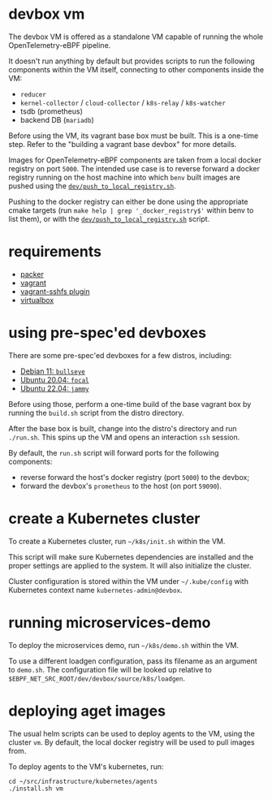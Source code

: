 devbox vm
=========

The devbox VM is offered as a standalone VM capable of running the whole
OpenTelemetry-eBPF pipeline.

It doesn't run anything by default but provides scripts to run the following
components within the VM itself, connecting to other components inside the VM:
- `reducer`
- `kernel-collector` / `cloud-collector` / `k8s-relay` / `k8s-watcher`
- tsdb (prometheus)
- backend DB (`mariadb`)

Before using the VM, its vagrant base box must be built. This is a one-time
step. Refer to the "building a vagrant base devbox" for more details.

Images for OpenTelemetry-eBPF components are taken from a local docker registry on port
`5000`. The intended use case is to reverse forward a docker registry running
on the host machine into which `benv` built images are pushed using the
[`dev/push_to_local_registry.sh`](../push_to_local_registry.sh).

Pushing to the docker registry can either be done using the appropriate cmake
targets (run `make help | grep '_docker_registry$'` within benv to list them),
or with the [`dev/push_to_local_registry.sh`](../push_to_local_registry.sh)
script.

# requirements
- [packer](https://packer.io/)
- [vagrant](https://www.vagrantup.com/)
- [vagrant-sshfs plugin](https://github.com/dustymabe/vagrant-sshfs#install-plugin)
- [virtualbox](https://www.virtualbox.org/)

# using pre-spec'ed devboxes

There are some pre-spec'ed devboxes for a few distros, including:
- [Debian 11: `bullseye`](boxes/debian-bullseye)
- [Ubuntu 20.04: `focal`](boxes/ubuntu-focal)
- [Ubuntu 22.04: `jammy`](boxes/ubuntu-jammy)

Before using those, perform a one-time build of the base vagrant box by running
the `build.sh` script from the distro directory.

After the base box is built, change into the distro's directory and run
`./run.sh`. This spins up the VM and opens an interaction `ssh` session.

By default, the `run.sh` script will forward ports for the following components:
- reverse forward the host's docker registry (port `5000`) to the devbox;
- forward the devbox's `prometheus` to the host (on port `59090`).

# create a Kubernetes cluster

To create a Kubernetes cluster, run `~/k8s/init.sh` within the VM.

This script will make sure Kubernetes dependencies are installed and the proper
settings are applied to the system. It will also initialize the cluster.

Cluster configuration is stored within the VM under `~/.kube/config` with
Kubernetes context name `kubernetes-admin@devbox`.

# running microservices-demo

To deploy the microservices demo, run `~/k8s/demo.sh` within the VM.

To use a different loadgen configuration, pass its filename as an argument to `demo.sh`.
The configuration file will be looked up relative to `$EBPF_NET_SRC_ROOT/dev/devbox/source/k8s/loadgen`.

# deploying aget images

The usual helm scripts can be used to deploy agents to the VM, using the cluster `vm`.
By default, the local docker registry will be used to pull images from.

To deploy agents to the VM's kubernetes, run:
```
cd ~/src/infrastructure/kubernetes/agents
./install.sh vm
```
